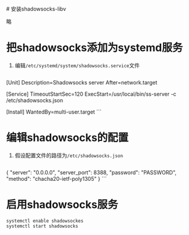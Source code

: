 <!--markdown--># 安装shadowsocks-libv
略
# 把shadowsocks添加为systemd服务
1. 编辑`/etc/systemd/system/shadowsocks.service`文件

    ```
[Unit]
Description=Shadowsocks server
After=network.target

[Service]
TimeoutStartSec=120
ExecStart=/usr/local/bin/ss-server -c /etc/shadowsocks.json

[Install]
WantedBy=multi-user.target
    ```

# 编辑shadowsocks的配置
1. 假设配置文件的路径为`/etc/shadowsocks.json`

    ```
{
  "server": "0.0.0.0",
  "server_port": 8388,
  "password": "PASSWORD",
  "method": "chacha20-ietf-poly1305"
}
    ```

# 启用shadowsocks服务

```
systemctl enable shadowsockes
systemctl start shadowsocks
```	